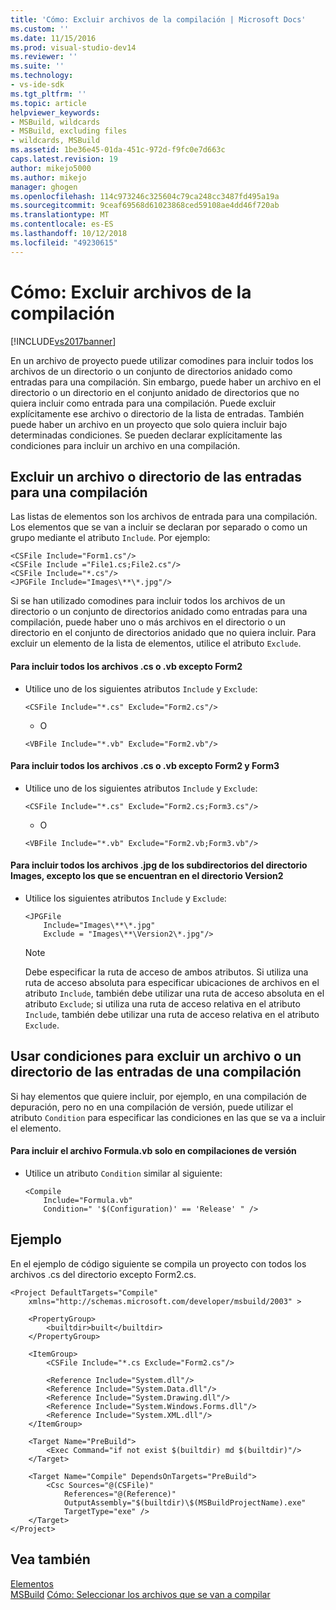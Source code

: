```yaml
---
title: 'Cómo: Excluir archivos de la compilación | Microsoft Docs'
ms.custom: ''
ms.date: 11/15/2016
ms.prod: visual-studio-dev14
ms.reviewer: ''
ms.suite: ''
ms.technology:
- vs-ide-sdk
ms.tgt_pltfrm: ''
ms.topic: article
helpviewer_keywords:
- MSBuild, wildcards
- MSBuild, excluding files
- wildcards, MSBuild
ms.assetid: 1be36e45-01da-451c-972d-f9fc0e7d663c
caps.latest.revision: 19
author: mikejo5000
ms.author: mikejo
manager: ghogen
ms.openlocfilehash: 114c973246c325604c79ca248cc3487fd495a19a
ms.sourcegitcommit: 9ceaf69568d61023868ced59108ae4dd46f720ab
ms.translationtype: MT
ms.contentlocale: es-ES
ms.lasthandoff: 10/12/2018
ms.locfileid: "49230615"
---
```

# <a name="how-to-exclude-files-from-the-build"></a>Cómo: Excluir archivos de la compilación
[!INCLUDE[vs2017banner](../includes/vs2017banner.md)]

  
En un archivo de proyecto puede utilizar comodines para incluir todos los archivos de un directorio o un conjunto de directorios anidado como entradas para una compilación. Sin embargo, puede haber un archivo en el directorio o un directorio en el conjunto anidado de directorios que no quiera incluir como entrada para una compilación. Puede excluir explícitamente ese archivo o directorio de la lista de entradas. También puede haber un archivo en un proyecto que solo quiera incluir bajo determinadas condiciones. Se pueden declarar explícitamente las condiciones para incluir un archivo en una compilación.  
  
## <a name="excluding-a-file-or-directory-from-the-inputs-for-a-build"></a>Excluir un archivo o directorio de las entradas para una compilación  
 Las listas de elementos son los archivos de entrada para una compilación. Los elementos que se van a incluir se declaran por separado o como un grupo mediante el atributo `Include`. Por ejemplo:  
  
```  
<CSFile Include="Form1.cs"/>  
<CSFile Include ="File1.cs;File2.cs"/>  
<CSFile Include="*.cs"/>  
<JPGFile Include="Images\**\*.jpg"/>  
```  
  
 Si se han utilizado comodines para incluir todos los archivos de un directorio o un conjunto de directorios anidado como entradas para una compilación, puede haber uno o más archivos en el directorio o un directorio en el conjunto de directorios anidado que no quiera incluir. Para excluir un elemento de la lista de elementos, utilice el atributo `Exclude`.  
  
#### <a name="to-include-all-cs-or-vb-files-except-form2"></a>Para incluir todos los archivos .cs o .vb excepto Form2  
  
-   Utilice uno de los siguientes atributos `Include` y `Exclude`:  
  
    ```  
    <CSFile Include="*.cs" Exclude="Form2.cs"/>  
    ```  
  
     - O  
  
    ```  
    <VBFile Include="*.vb" Exclude="Form2.vb"/>  
    ```  
  
#### <a name="to-include-all-cs-or-vb-files-except-form2-and-form3"></a>Para incluir todos los archivos .cs o .vb excepto Form2 y Form3  
  
-   Utilice uno de los siguientes atributos `Include` y `Exclude`:  
  
    ```  
    <CSFile Include="*.cs" Exclude="Form2.cs;Form3.cs"/>  
    ```  
  
     - O  
  
    ```  
    <VBFile Include="*.vb" Exclude="Form2.vb;Form3.vb"/>  
    ```  
  
#### <a name="to-include-all-jpg-files-in-subdirectories-of-the-images-directory-except-those-in-the-version2-directory"></a>Para incluir todos los archivos .jpg de los subdirectorios del directorio Images, excepto los que se encuentran en el directorio Version2  
  
-   Utilice los siguientes atributos `Include` y `Exclude`:  
  
    ```  
    <JPGFile  
        Include="Images\**\*.jpg"  
        Exclude = "Images\**\Version2\*.jpg"/>  
    ```  
  
    > [!NOTE]
    >  Debe especificar la ruta de acceso de ambos atributos. Si utiliza una ruta de acceso absoluta para especificar ubicaciones de archivos en el atributo `Include`, también debe utilizar una ruta de acceso absoluta en el atributo `Exclude`; si utiliza una ruta de acceso relativa en el atributo `Include`, también debe utilizar una ruta de acceso relativa en el atributo `Exclude`.  
  
## <a name="using-conditions-to-exclude-a-file-or-directory-from-the-inputs-for-a-build"></a>Usar condiciones para excluir un archivo o un directorio de las entradas de una compilación  
 Si hay elementos que quiere incluir, por ejemplo, en una compilación de depuración, pero no en una compilación de versión, puede utilizar el atributo `Condition` para especificar las condiciones en las que se va a incluir el elemento.  
  
#### <a name="to-include-the-file-formulavb-only-in-release-builds"></a>Para incluir el archivo Formula.vb solo en compilaciones de versión  
  
-   Utilice un atributo `Condition` similar al siguiente:  
  
    ```  
    <Compile  
        Include="Formula.vb"  
        Condition=" '$(Configuration)' == 'Release' " />  
    ```  
  
## <a name="example"></a>Ejemplo  
 En el ejemplo de código siguiente se compila un proyecto con todos los archivos .cs del directorio excepto Form2.cs.  
  
```  
<Project DefaultTargets="Compile"  
    xmlns="http://schemas.microsoft.com/developer/msbuild/2003" >  
  
    <PropertyGroup>  
        <builtdir>built</builtdir>  
    </PropertyGroup>  
  
    <ItemGroup>  
        <CSFile Include="*.cs Exclude="Form2.cs"/>  
  
        <Reference Include="System.dll"/>  
        <Reference Include="System.Data.dll"/>  
        <Reference Include="System.Drawing.dll"/>  
        <Reference Include="System.Windows.Forms.dll"/>  
        <Reference Include="System.XML.dll"/>  
    </ItemGroup>  
  
    <Target Name="PreBuild">  
        <Exec Command="if not exist $(builtdir) md $(builtdir)"/>  
    </Target>  
  
    <Target Name="Compile" DependsOnTargets="PreBuild">  
        <Csc Sources="@(CSFile)"  
            References="@(Reference)"  
            OutputAssembly="$(builtdir)\$(MSBuildProjectName).exe"  
            TargetType="exe" />  
    </Target>  
</Project>  
```  
  
## <a name="see-also"></a>Vea también  
 [Elementos](../msbuild/msbuild-items.md)   
 [MSBuild](msbuild.md) [Cómo: Seleccionar los archivos que se van a compilar](../msbuild/how-to-select-the-files-to-build.md)



